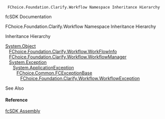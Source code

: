 ﻿     FChoice.Foundation.Clarify.Workflow Namespace Inheritance Hierarchy                                                   

fcSDK Documentation

FChoice.Foundation.Clarify.Workflow Namespace Inheritance Hierarchy

Inheritance Hierarchy

[System.Object](#)  
   [FChoice.Foundation.Clarify.Workflow.WorkFlowInfo](fcSDK~FChoice.Foundation.Clarify.Workflow.WorkFlowInfo.md)  
   [FChoice.Foundation.Clarify.Workflow.WorkflowManager](fcSDK~FChoice.Foundation.Clarify.Workflow.WorkflowManager.md)  
   [System.Exception](#)  
      [System.ApplicationException](#)  
         [FChoice.Common.FCExceptionBase](FChoice.Common~FChoice.Common.FCExceptionBase.md)  
            [FChoice.Foundation.Clarify.Workflow.WorkflowException](fcSDK~FChoice.Foundation.Clarify.Workflow.WorkflowException.md)  

See Also

#### Reference

[fcSDK Assembly](fcSDK.md)